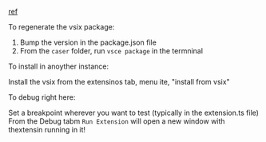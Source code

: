 [ref](N:\_NixNotes\HowEye\vscode-extension-tutorials.md)

To regenerate the vsix package:

1. Bump the version in the package.json file
2. From the `caser` folder, run `vsce package` in the termninal

To install in anoyther instance:

Install the vsix from the extensinos tab, menu ite, "install from vsix"

To debug right here:

Set a breakpoint wherever you want to test (typically in the extension.ts file)
From the Debug tabm `Run Extension` will open a new window with thextensin running in it!


